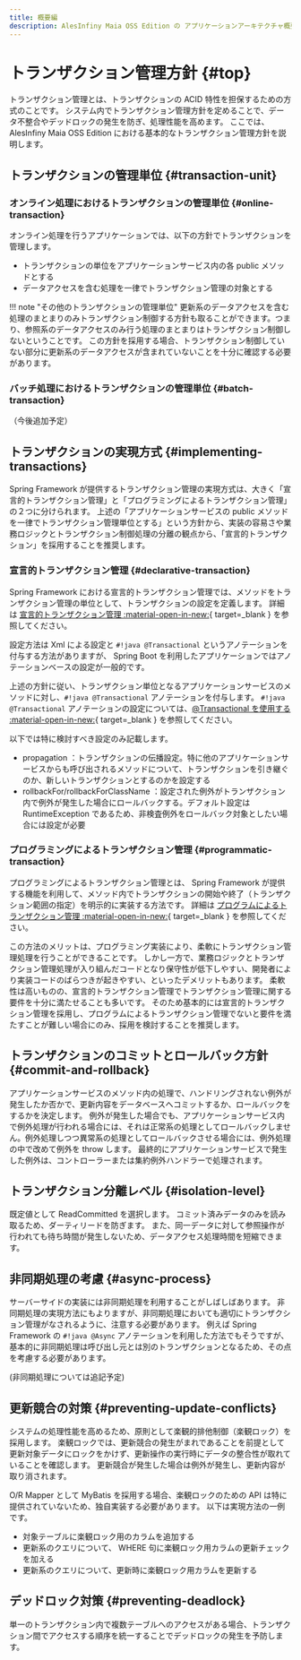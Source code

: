 ```yaml
---
title: 概要編
description: AlesInfiny Maia OSS Edition の アプリケーションアーキテクチャ概要を解説します。
---
```


# トランザクション管理方針 {#top}

トランザクション管理とは、トランザクションの ACID 特性を担保するための方式のことです。
システム内でトランザクション管理方針を定めることで、データ不整合やデッドロックの発生を防ぎ、処理性能を高めます。
ここでは、 AlesInfiny Maia OSS Edition における基本的なトランザクション管理方針を説明します。

## トランザクションの管理単位 {#transaction-unit}

### オンライン処理におけるトランザクションの管理単位 {#online-transaction}

オンライン処理を行うアプリケーションでは、以下の方針でトランザクションを管理します。

- トランザクションの単位をアプリケーションサービス内の各 public メソッドとする
- データアクセスを含む処理を一律でトランザクション管理の対象とする

!!! note "その他のトランザクションの管理単位"
    更新系のデータアクセスを含む処理のまとまりのみトランザクション制御する方針も取ることができます。つまり、参照系のデータアクセスのみ行う処理のまとまりはトランザクション制御しないということです。
    この方針を採用する場合、トランザクション制御していない部分に更新系のデータアクセスが含まれていないことを十分に確認する必要があります。

### バッチ処理におけるトランザクションの管理単位 {#batch-transaction}

（今後追加予定）

## トランザクションの実現方式 {#implementing-transactions}

Spring Framework が提供するトランザクション管理の実現方式は、大きく「宣言的トランザクション管理」と「プログラミングによるトランザクション管理」の２つに分けられます。
上述の「アプリケーションサービスの public メソッドを一律でトランザクション管理単位とする」という方針から、実装の容易さや業務ロジックとトランザクション制御処理の分離の観点から、「宣言的トランザクション」を採用することを推奨します。

### 宣言的トランザクション管理 {#declarative-transaction}

Spring Framework における宣言的トランザクション管理では、メソッドをトランザクション管理の単位として、トランザクションの設定を定義します。
詳細は [宣言的トランザクション管理 :material-open-in-new:](https://spring.pleiades.io/spring-framework/reference/data-access/transaction/declarative.html){ target=_blank } を参照してください。

設定方法は Xml による設定と `#!java @Transactional` というアノテーションを付与する方法がありますが、 Spring Boot を利用したアプリケーションではアノテーションベースの設定が一般的です。

上述の方針に従い、トランザクション単位となるアプリケーションサービスのメソッドに対し、`#!java @Transactional` アノテーションを付与します。
`#!java @Transactional` アノテーションの設定については、[@Transactional を使用する :material-open-in-new:](https://spring.pleiades.io/spring-framework/reference/data-access/transaction/declarative/annotations.html){ target=_blank } を参照してください。

以下では特に検討すべき設定のみ記載します。

- propagation ：トランザクションの伝播設定。特に他のアプリケーションサービスからも呼び出されるメソッドについて、トランザクションを引き継ぐのか、新しいトランザクションとするのかを設定する
- rollbackFor/rollbackForClassName ：設定された例外がトランザクション内で例外が発生した場合にロールバックする。デフォルト設定は RuntimeException であるため、非検査例外をロールバック対象としたい場合には設定が必要

### プログラミングによるトランザクション管理 {#programmatic-transaction}

プログラミングによるトランザクション管理とは、 Spring Framework が提供する機能を利用して、メソッド内でトランザクションの開始や終了（トランザクション範囲の指定）を明示的に実装する方法です。
詳細は [プログラムによるトランザクション管理 :material-open-in-new:](https://spring.pleiades.io/spring-framework/reference/data-access/transaction/programmatic.html){ target=_blank } を参照してください。

この方法のメリットは、プログラミング実装により、柔軟にトランザクション管理処理を行うことができることです。
しかし一方で、業務ロジックとトランザクション管理処理が入り組んだコードとなり保守性が低下しやすい、開発者により実装コードのばらつきが起きやすい、といったデメリットもあります。
柔軟性は高いものの、宣言的トランザクション管理でトランザクション管理に関する要件を十分に満たせることも多いです。
そのため基本的には宣言的トランザクション管理を採用し、プログラムによるトランザクション管理でないと要件を満たすことが難しい場合にのみ、採用を検討することを推奨します。

## トランザクションのコミットとロールバック方針 {#commit-and-rollback}

アプリケーションサービスのメソッド内の処理で、ハンドリングされない例外が発生したか否かで、更新内容をデータベースへコミットするか、ロールバックをするかを決定します。
例外が発生した場合でも、アプリケーションサービス内で例外処理が行われる場合には、それは正常系の処理としてロールバックしません。例外処理しつつ異常系の処理としてロールバックさせる場合には、例外処理の中で改めて例外を throw します。
最終的にアプリケーションサービスで発生した例外は、コントローラーまたは集約例外ハンドラーで処理されます。

## トランザクション分離レベル {#isolation-level}

既定値として ReadCommitted を選択します。
コミット済みデータのみを読み取るため、ダーティリードを防ぎます。
また、同一データに対して参照操作が行われても待ち時間が発生しないため、データアクセス処理時間を短縮できます。

## 非同期処理の考慮 {#async-process}

サーバーサイドの実装には非同期処理を利用することがしばしばあります。
非同期処理の実現方法にもよりますが、非同期処理においても適切にトランザクション管理がなされるように、注意する必要があります。
例えば Spring Framework の `#!java @Async` アノテーションを利用した方法でもそうですが、基本的に非同期処理は呼び出し元とは別のトランザクションとなるため、その点を考慮する必要があります。

(非同期処理については追記予定)

## 更新競合の対策 {#preventing-update-conflicts}

システムの処理性能を高めるため、原則として楽観的排他制御（楽観ロック）を採用します。
楽観ロックでは、更新競合の発生がまれであることを前提として更新対象データにロックをかけず、更新操作の実行時にデータの整合性が取れていることを確認します。
更新競合が発生した場合は例外が発生し、更新内容が取り消されます。

O/R Mapper として MyBatis を採用する場合、楽観ロックのための API は特に提供されていないため、独自実装する必要があります。
以下は実現方法の一例です。

- 対象テーブルに楽観ロック用のカラムを追加する
- 更新系のクエリについて、 WHERE 句に楽観ロック用カラムの更新チェックを加える
- 更新系のクエリについて、更新時に楽観ロック用カラムを更新する

## デッドロック対策 {#preventing-deadlock}

単一のトランザクション内で複数テーブルへのアクセスがある場合、トランザクション間でアクセスする順序を統一することでデッドロックの発生を予防します。
